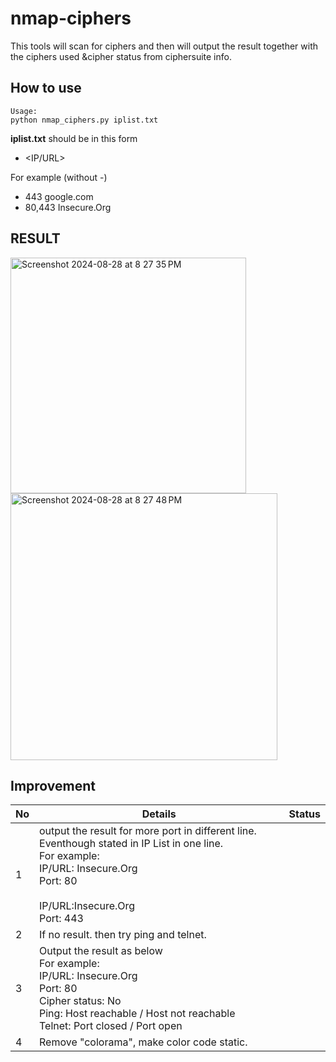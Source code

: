 # nmap-ciphers
This tools will scan for ciphers and then will output the result together with the ciphers used &amp;cipher status from ciphersuite info.

## How to use

```
Usage:
python nmap_ciphers.py iplist.txt
```

<b>iplist.txt</b> should be in this form
- <port> <IP/URL>

For example (without -)
- 443 google.com
- 80,443 Insecure.Org

## RESULT
<img width="377" alt="Screenshot 2024-08-28 at 8 27 35 PM" src="https://github.com/user-attachments/assets/af45c866-0a1b-4a15-bb73-fa598c17e313">

<img width="427" alt="Screenshot 2024-08-28 at 8 27 48 PM" src="https://github.com/user-attachments/assets/b3163b80-9414-45f9-a6c9-16e492dd9dc0">

## Improvement

|No|Details|Status|
|--|-------|------|
|1|output the result for more port in different line. Eventhough stated in IP List in one line. <br/>For example: <br/>IP/URL: Insecure.Org<br/>Port: 80<br/><br/>IP/URL:Insecure.Org<br/>Port: 443||
|2|If no result. then try ping and telnet.||
|3|Output the result as below<br/>For example: <br/>IP/URL: Insecure.Org <br/>Port: 80 <br/>Cipher status: No <br/>Ping: Host reachable / Host not reachable <br/>Telnet: Port closed / Port open <br/>||
|4|Remove "colorama", make color code static.||


